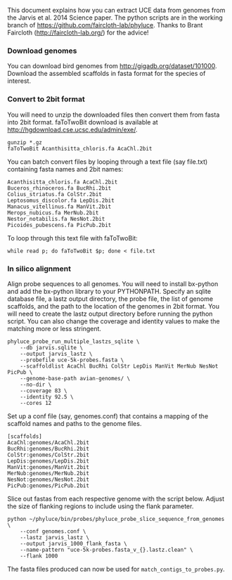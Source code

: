 This document explains how you can extract UCE data from genomes from the Jarvis et al. 2014 Science paper.  The python scripts are in the working branch of https://github.com/faircloth-lab/phyluce.  Thanks to Brant Faircloth (http://faircloth-lab.org/) for the advice!

### Download genomes

You can download bird genomes from http://gigadb.org/dataset/101000.  Download the assembled scaffolds in fasta format for the species of interest.

### Convert to 2bit format

You will need to unzip the downloaded files then convert them from fasta into 2bit format.  faToTwoBit download is available at http://hgdownload.cse.ucsc.edu/admin/exe/.

```
gunzip *.gz
faToTwoBit Acanthisitta_chloris.fa AcaChl.2bit
```

You can batch convert files by looping through a text file (say file.txt) containing fasta names and 2bit names: 

```
Acanthisitta_chloris.fa AcaChl.2bit
Buceros_rhinoceros.fa BucRhi.2bit
Colius_striatus.fa ColStr.2bit
Leptosomus_discolor.fa LepDis.2bit
Manacus_vitellinus.fa ManVit.2bit
Merops_nubicus.fa MerNub.2bit
Nestor_notabilis.fa NesNot.2bit
Picoides_pubescens.fa PicPub.2bit
```

To loop through this text file with faToTwoBit:

```
while read p; do faToTwoBit $p; done < file.txt
```

### In silico alignment

Align probe sequences to all genomes.  You will need to install bx-python and add the bx-python library to your PYTHONPATH.  Specify an sqlite database file, a lastz output directory, the probe file, the list of genome scaffolds, and the path to the location of the genomes in 2bit format.  You will need to create the lastz output directory before running the python script.  You can also change the coverage and identity values to make the matching more or less stringent.

```
phyluce_probe_run_multiple_lastzs_sqlite \
    --db jarvis.sqlite \
    --output jarvis_lastz \
    --probefile uce-5k-probes.fasta \
    --scaffoldlist AcaChl BucRhi ColStr LepDis ManVit MerNub NesNot PicPub \
    --genome-base-path avian-genomes/ \
    --no-dir \
    --coverage 83 \
    --identity 92.5 \
    --cores 12
```

Set up a conf file (say, genomes.conf) that contains a mapping of the scaffold names and paths to the genome files. 

```
[scaffolds]
AcaChl:genomes/AcaChl.2bit
BucRhi:genomes/BucRhi.2bit
ColStr:genomes/ColStr.2bit
LepDis:genomes/LepDis.2bit
ManVit:genomes/ManVit.2bit
MerNub:genomes/MerNub.2bit
NesNot:genomes/NesNot.2bit
PicPub:genomes/PicPub.2bit
```

Slice out fastas from each respective genome with the script below.  Adjust the size of flanking regions to include using the flank parameter.

```
python ~/phyluce/bin/probes/phyluce_probe_slice_sequence_from_genomes \
    --conf genomes.conf \
    --lastz jarvis_lastz \
    --output jarvis_1000_flank_fasta \
    --name-pattern "uce-5k-probes.fasta_v_{}.lastz.clean" \
    --flank 1000
```

The fasta files produced can now be used for `match_contigs_to_probes.py`.
